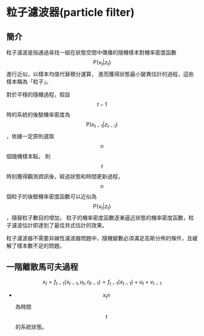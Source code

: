 # 粒子濾波器(particle filter)

## 簡介

粒子濾波是指通過尋找一組在狀態空間中傳播的隨機樣本對機率密度函數$$\mathrm{P}(x_t|z_t)$$進行近似，以樣本均值代替積分運算， 進而獲得狀態最小變異估計的過程，這些樣本稱為「粒子」。

對於平穩的隨機過程，假設$$t-1$$時的系統的後驗機率密度為$$\mathrm{P}(x_{t-1}|z_{t-1})$$，依據一定原則選取$$n$$個隨機樣本點， 則$$t$$時刻獲得觀測資訊後，經過狀態和時間更新過程，$$n$$個粒子的後驗機率密度函數可以近似為$$\mathrm{P}(x_t|z_t)$$，隨替粒子數目的增加， 粒子的機率密度函數逐漸逼近狀態的機率密度函數，粒子濾波估計即達到了最佳貝式估計的效果。

粒子濾波器不需要非線性濾波器問題中，隨機變數必須滿足高斯分佈的條件，且緩解了樣本數不足的問題。

## 一階離散馬可夫過程

$$
\displaystyle x_t = f_{t-1}(x_{t-1}, u_t, \eta_{t-1}) = f_{t-1}(x_{t-1}) + u_t + v_{t-1}
$$

* $$x_tn$$為時間$$t$$的系統狀態。
